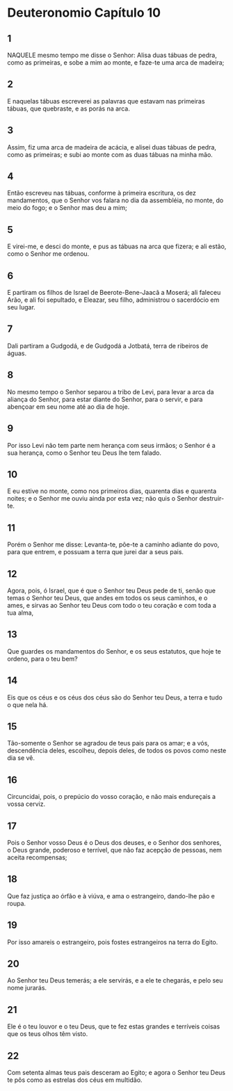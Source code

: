 # Deuteronomio Capítulo 10

## 1
NAQUELE mesmo tempo me disse o Senhor: Alisa duas tábuas de pedra, como as primeiras, e sobe a mim ao monte, e faze-te uma arca de madeira;

## 2
E naquelas tábuas escreverei as palavras que estavam nas primeiras tábuas, que quebraste, e as porás na arca.

## 3
Assim, fiz uma arca de madeira de acácia, e alisei duas tábuas de pedra, como as primeiras; e subi ao monte com as duas tábuas na minha mão.

## 4
Então escreveu nas tábuas, conforme à primeira escritura, os dez mandamentos, que o Senhor vos falara no dia da assembléia, no monte, do meio do fogo; e o Senhor mas deu a mim;

## 5
E virei-me, e desci do monte, e pus as tábuas na arca que fizera; e ali estão, como o Senhor me ordenou.

## 6
E partiram os filhos de Israel de Beerote-Bene-Jaacã a Moserá; ali faleceu Arão, e ali foi sepultado, e Eleazar, seu filho, administrou o sacerdócio em seu lugar.

## 7
Dali partiram a Gudgodá, e de Gudgodá a Jotbatá, terra de ribeiros de águas.

## 8
No mesmo tempo o Senhor separou a tribo de Levi, para levar a arca da aliança do Senhor, para estar diante do Senhor, para o servir, e para abençoar em seu nome até ao dia de hoje.

## 9
Por isso Levi não tem parte nem herança com seus irmãos; o Senhor é a sua herança, como o Senhor teu Deus lhe tem falado.

## 10
E eu estive no monte, como nos primeiros dias, quarenta dias e quarenta noites; e o Senhor me ouviu ainda por esta vez; não quis o Senhor destruir-te.

## 11
Porém o Senhor me disse: Levanta-te, põe-te a caminho adiante do povo, para que entrem, e possuam a terra que jurei dar a seus pais.

## 12
Agora, pois, ó Israel, que é que o Senhor teu Deus pede de ti, senão que temas o Senhor teu Deus, que andes em todos os seus caminhos, e o ames, e sirvas ao Senhor teu Deus com todo o teu coração e com toda a tua alma,

## 13
Que guardes os mandamentos do Senhor, e os seus estatutos, que hoje te ordeno, para o teu bem?

## 14
Eis que os céus e os céus dos céus são do Senhor teu Deus, a terra e tudo o que nela há.

## 15
Tão-somente o Senhor se agradou de teus pais para os amar; e a vós, descendência deles, escolheu, depois deles, de todos os povos como neste dia se vê.

## 16
Circuncidai, pois, o prepúcio do vosso coração, e não mais endureçais a vossa cerviz.

## 17
Pois o Senhor vosso Deus é o Deus dos deuses, e o Senhor dos senhores, o Deus grande, poderoso e terrível, que não faz acepção de pessoas, nem aceita recompensas;

## 18
Que faz justiça ao órfão e à viúva, e ama o estrangeiro, dando-lhe pão e roupa.

## 19
Por isso amareis o estrangeiro, pois fostes estrangeiros na terra do Egito.

## 20
Ao Senhor teu Deus temerás; a ele servirás, e a ele te chegarás, e pelo seu nome jurarás.

## 21
Ele é o teu louvor e o teu Deus, que te fez estas grandes e terríveis coisas que os teus olhos têm visto.

## 22
Com setenta almas teus pais desceram ao Egito; e agora o Senhor teu Deus te pôs como as estrelas dos céus em multidão.

